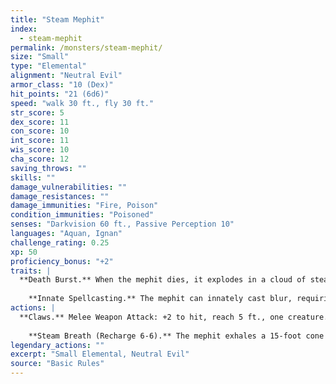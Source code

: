 ```yaml
---
title: "Steam Mephit"
index:
  - steam-mephit
permalink: /monsters/steam-mephit/
size: "Small"
type: "Elemental"
alignment: "Neutral Evil"
armor_class: "10 (Dex)"
hit_points: "21 (6d6)"
speed: "walk 30 ft., fly 30 ft."
str_score: 5
dex_score: 11
con_score: 10
int_score: 11
wis_score: 10
cha_score: 12
saving_throws: ""
skills: ""
damage_vulnerabilities: ""
damage_resistances: ""
damage_immunities: "Fire, Poison"
condition_immunities: "Poisoned"
senses: "Darkvision 60 ft., Passive Perception 10"
languages: "Aquan, Ignan"
challenge_rating: 0.25
xp: 50
proficiency_bonus: "+2"
traits: |
  **Death Burst.** When the mephit dies, it explodes in a cloud of steam. Each creature within 5 ft. of the mephit must succeed on a DC 10 Dexterity saving throw or take 4 (1d8) fire damage.
    
    **Innate Spellcasting.** The mephit can innately cast blur, requiring no material components. Its innate spellcasting ability is Charisma.
actions: |
  **Claws.** Melee Weapon Attack: +2 to hit, reach 5 ft., one creature. Hit: 2 (1d4) slashing damage plus 2 (1d4) fire damage.
    
    **Steam Breath (Recharge 6-6).** The mephit exhales a 15-foot cone of scalding steam. Each creature in that area must succeed on a DC 10 Dexterity saving throw, taking 4 (1d8) fire damage on a failed save, or half as much damage on a successful one.  
legendary_actions: ""
excerpt: "Small Elemental, Neutral Evil"
source: "Basic Rules"
---
```

